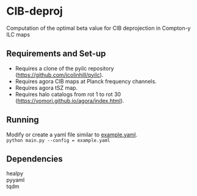 # CIB-deproj
Computation of the optimal beta value for CIB deprojection in Compton-y ILC maps  

## Requirements and Set-up
 - Requires a clone of the pyilc repository (https://github.com/jcolinhill/pyilc). 
 - Requires agora CIB maps at Planck frequency channels.  
 - Requires agora tSZ map.   
 - Requires halo catalogs from rot 1 to rot 30 (https://yomori.github.io/agora/index.html).  

## Running
Modify or create a yaml file similar to [example.yaml](example.yaml).  
```python main.py --config = example.yaml```   

## Dependencies
healpy  
pyyaml  
tqdm  
